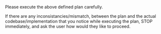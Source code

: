 Please execute the above defined plan carefully.

If there are any inconsistancies/mismatch, between the plan and the actual codebase/implementation that you notice while executing the plan, STOP immediately, and ask the user how would they like to proceed.
